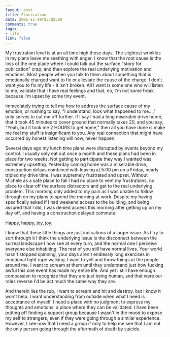 ```yaml
--- 
layout: post
title: Frustration
date: 2005-11-19T03:02:00
comments: true
tags:
- life
link: false
---
```

My frustration level is at an all time high these days. The slightest wrinkles in my plans leave me seething with anger. I know that the root cause is the loss of the one place where I could talk out the surface "story for publication" crap, and then explore the real underlying motivation and emotions. Most people when you talk to them about something that is emotionally charged want to fix or alleviate the cause of the charge. I don't want you to fix my life - it isn't broken. All I want is some one who will listen to me, validate that I have real feelings and that, no, I'm not some freak because I'm upset by some tiny event.

Immediately trying to tell me how to address the surface cause of my emotion, or rushing to say, "I understand, look what happened to me...," only serves to cut me off further. If I say I had a long miserable drive home, that it took 45 minutes to cover ground that normally takes 20, and you say, "Yeah, but it took me 2 HOURS to get home," then all you have done is make me feel my stuff is insignificant to you. Any real connection that might have occurred by honest listening will now, never happen.

Several days ago my lunch time plans were disrupted by events beyond my control. I usually only eat out once a month and these plans had been in place for two weeks. Not getting to participate they way I wanted was extremely upsettng. Yesterday coming home was a miserable drive, construction delays combined with leaving at 5:00 pm on a Friday, nearly tripled my drive time. I was supremely frustrated and upset. Without Michele as a safe place to fall I had no place to vent my frustrations, no place to clear off the surface distractors and get to the real underlying problem. This morning only added to my pain as I was unable to follow through on my plans to spend the morning at work. Despite my having specifically asked if I had weekend access to the building, and being assured that I did, I was denied access this morning after getting up on my day off, and having a construction delayed commute.

Happy, happy, joy, joy.

I know that these little things are just indications of a larger issue. As I try to sort through it I think the underlying issue is the disconnect between the surreal landscape I now see at every turn, and the normal one I perceive everyone else inhabiting. The rest of you still have normal lives. Your world hasn't stopped spinning, your days aren't endlessly long exercises in emotional tight rope walking. I want to yell and throw things at the people around me. I want to scream at them until they understand just how fucking awful this one event has made my entire life. And yet I still have enough compassion to recognize that they are just being human, and that were our roles reverse I'd be act much the same way they are.

And therein lies the rub, I want to scream and hit and destroy, but I know it won't help. I want understanding from outside when what I need is acceptance of myself. I need a place with no judgment to express my thoughts and emotions, a place where they can be validated. I have been putting off finding a support group because I wasn't in the mood to expose my self to strangers, even if they were going through a similar experience. However, I see now that I need a group if only to help me see that I am not the only person going through the aftermath of death by suicide.
